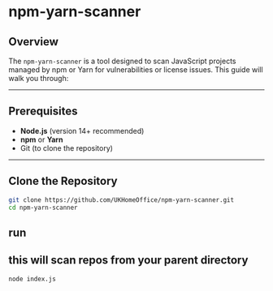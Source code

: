 # npm-yarn-scanner

## Overview

The `npm-yarn-scanner` is a tool designed to scan JavaScript projects managed by npm or Yarn for vulnerabilities or license issues. This guide will walk you through:

---

## Prerequisites

- **Node.js** (version 14+ recommended)
- **npm** or **Yarn**
- Git (to clone the repository)

---

## Clone the Repository

```bash
git clone https://github.com/UKHomeOffice/npm-yarn-scanner.git
cd npm-yarn-scanner
```
## run

this will scan repos from your parent directory
---


```bash
node index.js
```

